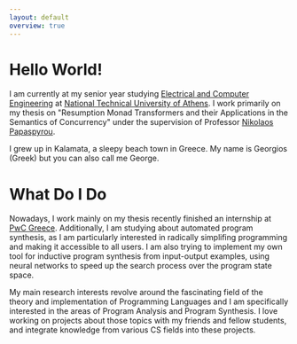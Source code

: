 ```yaml
---
layout: default
overview: true
---
```


# Hello World!

I am currently at my senior year studying [Electrical and Computer Engineering](https://www.ece.ntua.gr/en) at [National Technical University of Athens](https://www.ntua.gr/en/). I work primarily on my thesis on "Resumption Monad Transformers and their Applications in the Semantics of Concurrency" under the supervision of Professor [Nikolaos Papaspyrou](http://www.softlab.ntua.gr/~nickie/).

I grew up in Kalamata, a sleepy beach town in Greece. My name is Georgios (Greek) but you can also call me George.

# What Do I Do

Nowadays, I work mainly on my thesis recently finished an internship at [PwC Greece](https://www.pwc.com/gr/en.html). Additionally, I am studying about automated program synthesis, as I am particularly interested in radically simplifing programming and making it accessible to all users. I am also trying to implement my own tool for inductive program synthesis from input-output examples, using neural networks to speed up the search process over the program state space.

My main research interests revolve around the fascinating field of the theory and implementation of Programming Languages and I am specifically interested in the areas of Program Analysis and Program Synthesis. I love working on projects about those topics with my friends and fellow students, and integrate knowledge from various CS fields into these projects.
